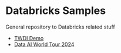 # Databricks Samples

General repository to Databricks related stuff

* [TWDI Demo](TDWI%20Demo/README.md)
* [Data AI World Tour 2024](Data%AI%World%Tour%2024/README.md) 
